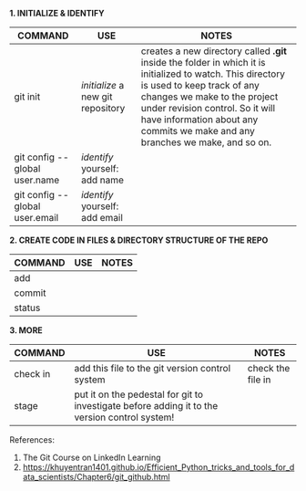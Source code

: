  __1. INITIALIZE & IDENTIFY__ 
 
| COMMAND | USE | NOTES | 
|------------- |-------- | -------- | 
| git init | *initialize* a new git repository| creates a new directory called __.git__ inside the folder in which it is initialized to watch. This directory is used to keep track of any changes we make to the project under revision control. So it will have information about any commits we make and any branches we make, and so on. | 
| git config --global user.name | *identify* yourself: add name |
| git config --global user.email |*identify* yourself: add email |


__2. CREATE CODE IN FILES & DIRECTORY STRUCTURE OF THE REPO__ 

| COMMAND | USE | NOTES | 
|------------- |-------- | -------- | 
| add | |
| commit | |
| status | |

__3. MORE__ 

| COMMAND | USE | NOTES | 
|------------- |-------- | -------- | 
| check in | add this file to the git version control system | check the file in | 
| stage | put it on the pedestal for git to investigate before adding it to the version control system! | 


References:
1. The Git Course on LinkedIn Learning
2. https://khuyentran1401.github.io/Efficient_Python_tricks_and_tools_for_data_scientists/Chapter6/git_github.html

